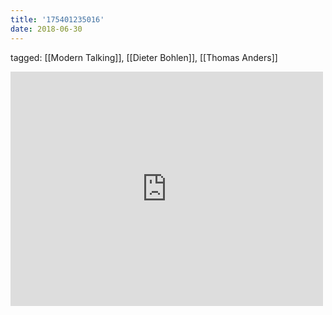 ```yaml
---
title: '175401235016'
date: 2018-06-30
---
```

tagged: [[Modern Talking]], [[Dieter Bohlen]], [[Thomas Anders]]
<iframe allow="accelerometer; autoplay; clipboard-write; encrypted-media; gyroscope; picture-in-picture" allowfullscreen="" frameborder="0" height="375" id="youtube_iframe" src="https://www.youtube.com/embed/KtbC6-Tkdyw?feature=oembed&amp;enablejsapi=1&amp;origin=https://safe.txmblr.com&amp;wmode=opaque" width="500"></iframe>